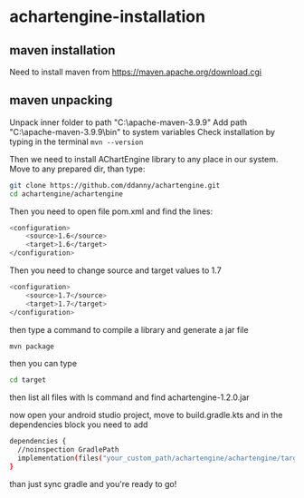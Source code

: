 # achartengine-installation

## maven installation
Need to install maven from https://maven.apache.org/download.cgi

## maven unpacking
Unpack inner folder to path "C:\apache-maven-3.9.9"
Add path "C:\apache-maven-3.9.9\bin" to system variables
Check installation by typing in the terminal
```mvn --version``` 

Then we need to install AChartEngine library to any place in our system.
Move to any prepared dir, than type:
```sh
git clone https://github.com/ddanny/achartengine.git
cd achartengine/achartengine
```
Then you need to open file pom.xml and find the lines:
```sh
<configuration>
	<source>1.6</source>
	<target>1.6</target>
</configuration>
```
Then you need to change source and target values to 1.7
```sh
<configuration>
	<source>1.7</source>
	<target>1.7</target>
</configuration>
```

then type a command to compile a library and generate a jar file
```sh
mvn package
```
then you can type 
```sh
cd target
```
then list all files with ls command and find achartengine-1.2.0.jar

now open your android studio project, move to build.gradle.kts and in the
dependencies block you need to add
```sh
dependencies {
  //noinspection GradlePath
  implementation(files("your_custom_path/achartengine/achartengine/target/achartengine-1.2.0.jar"))
}
```

than just sync gradle and you're ready to go!
